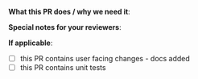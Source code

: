 <!--  Thanks for your contribution!  Here are some tips for you:
1. Make sure to read the Contributing Guide before submitting your PR
2. If this PR closes another issue, add 'Fixes #<issue number>' somewhere in the PR summary. GitHub will automatically close that issue when this PR gets merged. Alternatively, adding 'Refs #<issue number>' will not close the issue, but help provide the reviewer more context.-->

**What this PR does / why we need it**:

**Special notes for your reviewers**:

**If applicable**:

- [ ] this PR contains user facing changes - docs added
- [ ] this PR contains unit tests
